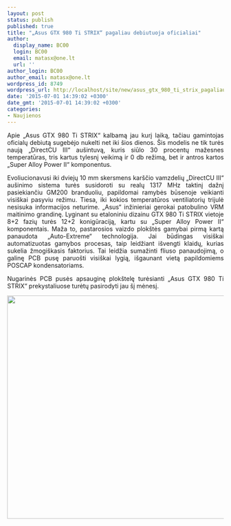 ```yaml
---
layout: post
status: publish
published: true
title: "„Asus GTX 980 Ti STRIX“ pagaliau debiutuoja oficialiai"
author:
  display_name: BC00
  login: BC00
  email: matasx@one.lt
  url: ''
author_login: BC00
author_email: matasx@one.lt
wordpress_id: 8749
wordpress_url: http://localhost/site/new/asus_gtx_980_ti_strix_pagaliau_debiutuoja_oficialiai/
date: '2015-07-01 14:39:02 +0300'
date_gmt: '2015-07-01 14:39:02 +0300'
categories:
- Naujienos
---
```

<p style="text-align: justify;">
	Apie &bdquo;Asus GTX 980 Ti STRIX&ldquo; kalbamą jau kurį laiką, tačiau gamintojas oficialų debiutą sugebėjo nukelti net iki &scaron;ios dienos. &Scaron;is modelis ne tik turės naują &bdquo;DirectCU III&ldquo; au&scaron;intuvą, kuris siūlo 30 procentų mažesnes temperatūras, tris kartus tylesnį veikimą ir 0 db režimą, bet ir antros kartos &bdquo;Super Alloy Power II&ldquo; komponentus.</p>
<p style="text-align: justify;">
	Evoliucionavusi iki dviejų 10 mm skersmens kar&scaron;čio vamzdelių &bdquo;DirectCU III&ldquo; au&scaron;inimo sistema turės susidoroti su realų 1317 MHz taktinį dažnį pasiekiančiu GM200 branduoliu, papildomai ramybės būsenoje veikianti visi&scaron;kai pasyviu režimu. Tiesa, iki kokios temperatūros ventiliatorių trijulė nesisuka informacijos neturime. &bdquo;Asus&ldquo; inžinieriai gerokai patobulino VRM maitinimo grandinę. Lyginant su etaloniniu dizainu GTX 980 Ti STRIX vietoje 8+2 fazių turės 12+2 konigūraciją, kartu su &bdquo;Super Alloy Power II&ldquo; komponentais. Maža to, pastarosios vaizdo plok&scaron;tės gamybai pirmą kartą panaudota &bdquo;Auto-Extreme&ldquo; technologija. Jai būdingas visi&scaron;kai automatizuotas gamybos procesas, taip leidžiant i&scaron;vengti klaidų, kurias sukelia žmogi&scaron;kasis faktorius. Tai leidžia sumažinti fliuso panaudojimą, o galinę PCB pusę paruo&scaron;ti visi&scaron;kai lygią, i&scaron;gaunant vietą papildomiems POSCAP kondensatoriams.</p>
<p style="text-align: justify;">
	Nugarinės PCB pusės apsauginę plok&scaron;telę turėsianti &bdquo;Asus GTX 980 Ti STRIX&ldquo; prekystaliuose turėtų pasirodyti jau &scaron;į mėnesį.</p>
<p>
	<img alt="" src="http://technews.lt/userfiles/AsusGTX980TiSTRIX.png" style="width: 520px; height: 520px;" /></p>
